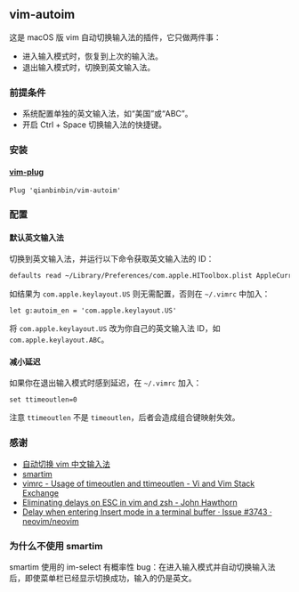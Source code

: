 ## vim-autoim

这是 macOS 版 vim 自动切换输入法的插件，它只做两件事：

* 进入输入模式时，恢复到上次的输入法。
* 退出输入模式时，切换到英文输入法。

### 前提条件

* 系统配置单独的英文输入法，如“美国”或“ABC”。
* 开启 Ctrl + Space 切换输入法的快捷键。

### 安装

#### [vim-plug](https://github.com/junegunn/vim-plug)

```vim
Plug 'qianbinbin/vim-autoim'
```

### 配置

#### 默认英文输入法

切换到英文输入法，并运行以下命令获取英文输入法的 ID：

```sh
defaults read ~/Library/Preferences/com.apple.HIToolbox.plist AppleCurrentKeyboardLayoutInputSourceID
```

如结果为 `com.apple.keylayout.US` 则无需配置，否则在 `~/.vimrc` 中加入：

```vim
let g:autoim_en = 'com.apple.keylayout.US'
```

将 `com.apple.keylayout.US` 改为你自己的英文输入法 ID，如 `com.apple.keylayout.ABC`。

#### 减小延迟

如果你在退出输入模式时感到延迟，在 `~/.vimrc` 加入：

```vim
set ttimeoutlen=0
```

注意 `ttimeoutlen` 不是 `timeoutlen`，后者会造成组合键映射失效。

### 感谢

* [自动切换 vim 中文输入法](https://taoshu.in/vim/vim-auto-im.html)
* [smartim](https://github.com/ybian/smartim)
* [vimrc - Usage of timeoutlen and ttimeoutlen - Vi and Vim Stack Exchange](https://vi.stackexchange.com/a/24938)
* [Eliminating delays on ESC in vim and zsh - John Hawthorn](https://www.johnhawthorn.com/2012/09/vi-escape-delays/)
* [Delay when entering Insert mode in a terminal buffer · Issue #3743 · neovim/neovim](https://github.com/neovim/neovim/issues/3743#issuecomment-159642147)

### 为什么不使用 smartim

smartim 使用的 im-select 有概率性 bug：在进入输入模式并自动切换输入法后，即使菜单栏已经显示切换成功，输入的仍是英文。
